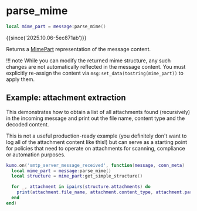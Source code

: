 # parse_mime

```lua
local mime_part = message:parse_mime()
```

{{since('2025.10.06-5ec871ab')}}

Returns a [MimePart](../mimepart/index.md) representation of the message content.

!!! note
    While you can modify the returned mime structure, any such changes are not
    automatically reflected in the message content.  You must explicitly re-assign
    the content via `msg:set_data(tostring(mime_part))` to apply them.

## Example: attachment extraction

This demonstrates how to obtain a list of all attachments found (recursively)
in the incoming message and print out the file name, content type and the
decoded content.

This is not a useful production-ready example (you definitely don't want to log
all of the attachment content like this!) but can serve as a starting point for
policies that need to operate on attachments for scanning, compliance or
automation purposes.

```lua
kumo.on('smtp_server_message_received', function(message, conn_meta)
  local mime_part = message:parse_mime()
  local structure = mime_part:get_simple_structure()

  for _, attachment in ipairs(structure.attachments) do
    print(attachment.file_name, attachment.content_type, attachment.part.body)
  end
end)
```
